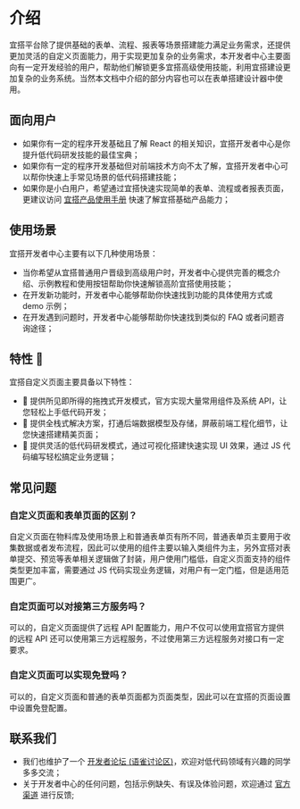 # 介绍
宜搭平台除了提供基础的表单、流程、报表等场景搭建能力满足业务需求，还提供更加灵活的自定义页面能力，用于实现更加复杂的业务需求，本开发者中心主要面向有一定开发经验的用户，帮助他们解锁更多宜搭高级使用技能，利用宜搭建设更加复杂的业务系统。当然本文档中介绍的部分内容也可以在表单搭建设计器中使用。

## 面向用户
* 如果你有一定的程序开发基础且了解 React 的相关知识，宜搭开发者中心是你提升低代码研发技能的最佳宝典；
* 如果你有一定的程序开发基础但对前端技术方向不太了解，宜搭开发者中心可以帮你快速上手常见场景的低代码搭建技能；
* 如果你是小白用户，希望通过宜搭快速实现简单的表单、流程或者报表页面，更建议访问 [宜搭产品使用手册](https://www.yuque.com/yida/support) 快速了解宜搭基础产品能力；

## 使用场景
宜搭开发者中心主要有以下几种使用场景：
* 当你希望从宜搭普通用户晋级到高级用户时，开发者中心提供完善的概念介绍、示例教程和使用按钮帮助你快速解锁高阶宜搭使用技能；
* 在开发新功能时，开发者中心能够帮助你快速找到功能的具体使用方式或 demo 示例；
* 在开发遇到问题时，开发者中心能够帮助你快速找到类似的 FAQ 或者问题咨询途径；

## 特性 🎉
宜搭自定义页面主要具备以下特性：
* 🦧 提供所见即所得的拖拽式开发模式，官方实现大量常用组件及系统 API，让您轻松上手低代码开发；
* 🦊 提供全栈式解决方案，打通后端数据模型及存储，屏蔽前端工程化细节，让您快速搭建精美页面；
* 🐯 提供灵活的低代码研发模式，通过可视化搭建快速实现 UI 效果，通过 JS 代码编写轻松搞定业务逻辑；

## 常见问题
### 自定义页面和表单页面的区别？
自定义页面在物料库及使用场景上和普通表单页有所不同，普通表单页主要用于收集数据或者发布流程，因此可以使用的组件主要以输入类组件为主，另外宜搭对表单提交、预览等表单相关逻辑做了封装，用户使用门槛低，自定义页面支持的组件类型更加丰富，需要通过 JS 代码实现业务逻辑，对用户有一定门槛，但是适用范围更广。

### 自定页面可以对接第三方服务吗？
可以的，自定义页面提供了远程 API 配置能力，用户不仅可以使用宜搭官方提供的远程 API 还可以使用第三方远程服务，不过使用第三方远程服务对接口有一定要求。

### 自定义页面可以实现免登吗？
可以的，自定义页面和普通的表单页面都为页面类型，因此可以在宜搭的页面设置中设置免登配置。

## 联系我们
* 我们也维护了一个 [开发者论坛 (语雀讨论区)](https://www.yuque.com/yida/topics)，欢迎对低代码领域有兴趣的同学多多交流；
* 关于开发者中心的任何问题，包括示例缺失、有误及体验问题，欢迎通过 [官方渠道](https://www.aliwork.com/o/dev_feedback) 进行反馈;


